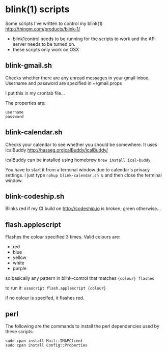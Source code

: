 # blink(1) scripts

Some scripts I've written to control my blink(1) http://thingm.com/products/blink-1/

* blink1control needs to be running for the scripts to work and the API server needs to be turned on.
* these scripts only work on OSX


## blink-gmail.sh

Checks whether there are any unread messages in your gmail inbox. Username and password are specified in ~/gmail.props

I put this in my crontab file...

The properties are:
	
	username
	password

## blink-calendar.sh

Checks your calendar to see whether you should be somewhere. It uses icalBuddy http://hasseg.orgicalBuddy/icalBuddy/

icalBuddy can be installed using homebrew `brew install ical-buddy` 

You have to start it from a terminal window due to calendar's privacy settings.
I just type `nohup blink-calendar.sh &` and then close the terminal window.

## blink-codeship.sh

Blinks red if my CI build on http://codeship.io is broken, green otherwise...

## flash.applescript

Flashes the colour specified 3 times. Valid colours are:

* red
* blue
* yellow
* white
* purple

so basically any pattern in blink-control that matches `{colour} flashes`

to run it: `osascript flash.applescript {colour}`

if no colour is specifed, it flashes red. 

## perl

The following are the commands to install the perl dependencies used by these scripts:

	sudo cpan install Mail::IMAPClient
    sudo cpan install Config::Properties
